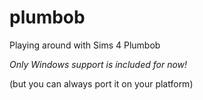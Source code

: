 # plumbob
Playing around with Sims 4 Plumbob

*Only Windows support is included for now!*

(but you can always port it on your platform)
